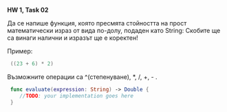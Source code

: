 **HW 1, Task 02**

Да се нaпише функция, която пресмята стойността на прост математически израз от вида по-долу, подаден като String:
Скобите ще са винаги налични и изразът ще е коректен!

Пример:
```swift
 ((23 + 6) * 2)
```
Възможните операции са ^(степенуване), *, /, +, - .

```swift
 func evaluate(expression: String) -> Double {
 	//TODO: your implementation goes here
 }
 ```
